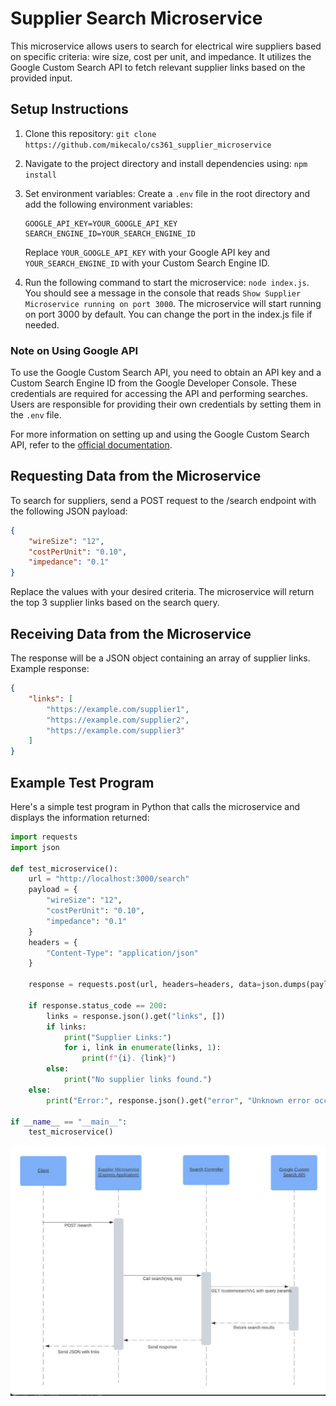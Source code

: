 # Supplier Search Microservice

This microservice allows users to search for electrical wire suppliers based on specific criteria: wire size, cost per unit, and impedance. It utilizes the Google Custom Search API to fetch relevant supplier links based on the provided input.

## Setup Instructions

1. Clone this repository: `git clone https://github.com/mikecalo/cs361_supplier_microservice`
2. Navigate to the project directory and install dependencies using: `npm install`
3. Set environment variables: Create a `.env` file in the root directory and add the following environment variables:

    ```plaintext
    GOOGLE_API_KEY=YOUR_GOOGLE_API_KEY
    SEARCH_ENGINE_ID=YOUR_SEARCH_ENGINE_ID
    ```

    Replace `YOUR_GOOGLE_API_KEY` with your Google API key and `YOUR_SEARCH_ENGINE_ID` with your Custom Search Engine ID.

4. Run the following command to start the microservice: `node index.js`. You should see a message in the console that reads `Show Supplier Microservice running on port 3000`. The microservice will start running on port 3000 by default. You can change the port in the index.js file if needed.

### Note on Using Google API

To use the Google Custom Search API, you need to obtain an API key and a Custom Search Engine ID from the Google Developer Console. These credentials are required for accessing the API and performing searches. Users are responsible for providing their own credentials by setting them in the `.env` file.

For more information on setting up and using the Google Custom Search API, refer to the [official documentation](https://developers.google.com/custom-search/v1/overview).


## Requesting Data from the Microservice

To search for suppliers, send a POST request to the /search endpoint with the following JSON payload:

```JSON
{
    "wireSize": "12",
    "costPerUnit": "0.10",
    "impedance": "0.1"
}
```

Replace the values with your desired criteria. The microservice will return the top 3 supplier links based on the search query.

## Receiving Data from the Microservice

The response will be a JSON object containing an array of supplier links. Example response:

```JSON
{
    "links": [
        "https://example.com/supplier1",
        "https://example.com/supplier2",
        "https://example.com/supplier3"
    ]
}
```

## Example Test Program

Here's a simple test program in Python that calls the microservice and displays the information returned:

```python
import requests
import json

def test_microservice():
    url = "http://localhost:3000/search"
    payload = {
        "wireSize": "12",
        "costPerUnit": "0.10",
        "impedance": "0.1"
    }
    headers = {
        "Content-Type": "application/json"
    }

    response = requests.post(url, headers=headers, data=json.dumps(payload))

    if response.status_code == 200:
        links = response.json().get("links", [])
        if links:
            print("Supplier Links:")
            for i, link in enumerate(links, 1):
                print(f"{i}. {link}")
        else:
            print("No supplier links found.")
    else:
        print("Error:", response.json().get("error", "Unknown error occurred"))

if __name__ == "__main__":
    test_microservice()

```

![alt text](image.png)




